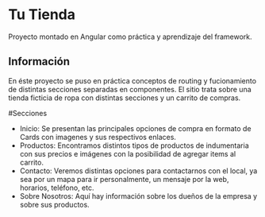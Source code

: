 # Tu Tienda

Proyecto montado en Angular como práctica y aprendizaje del framework. 

## Información

En éste proyecto se puso en práctica conceptos de routing y fucionamiento de distintas secciones separadas en componentes.
El sitio trata sobre una tienda ficticia de ropa con distintas secciones y un carrito de compras.

#Secciones

- Inicio: Se presentan las principales opciones de compra en formato de Cards con imagenes y sus respectivos enlaces.
- Productos: Encontramos distintos tipos de productos de indumentaria con sus precios e imágenes con la posibilidad de agregar items al carrito.
- Contacto: Veremos distintas opciones para contactarnos con el local, ya sea por un mapa para ir personalmente, un mensaje por la web, horarios, teléfono, etc.
- Sobre Nosotros: Aquí hay información sobre los dueños de la empresa y sobre sus productos.

